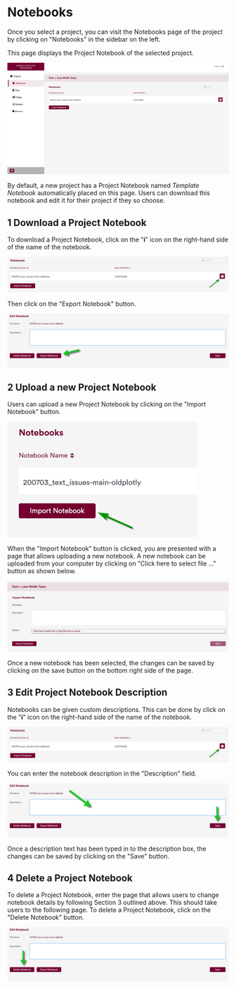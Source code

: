 # Notebooks

Once you select a project, you can visit the Notebooks page of the project by clicking on "Notebooks" in the sidebar
on the left.

This page displays the Project Notebook of the selected project.

![](/img/doc/05_notebooks_page.jpg)

By default, a new project has a Project Notebook named *Template Notebook* automatically placed on this page. Users can
download this notebook and edit it for their project if they so choose.

## **1 Download a Project Notebook** 

To download a Project Notebook, click on the "**i**" icon on the right-hand side of the name of the notebook.

![](/img/doc/22_change_notebook_details.jpg)

Then click on the "Export Notebook" button.

![](/img/doc/23_change_notebook_details_export_notebook.jpg)

## **2 Upload a new Project Notebook** 

Users can upload a new Project Notebook by clicking on the "Import Notebook" button.

![](/img/doc/19_import_notebook.jpg)

When the "Import Notebook" button is clicked, you are presented with a page that allows uploading a new notebook.
A new notebook can be uploaded from your computer by clicking on "Click here to select file ..." button as shown below.

![](/img/doc/20_import_notebook_interface.jpg)

Once a new notebook has been selected, the changes can be saved by clicking on the save button on the bottom right side of the page.

## **3 Edit Project Notebook Description** 

Notebooks can be given custom descriptions. This can be done by click on the "**i**" icon on the right-hand side of
the name of the notebook.

![](/img/doc/22_change_notebook_details.jpg)

You can enter the notebook description in the "Description" field.

![](/img/doc/23_change_notebook_details_interface_description.jpg)

Once a description text has been typed in to the description box, the changes can be saved by clicking on the "Save" button.

##  **4 Delete a Project Notebook** 

To delete a Project Notebook, enter the page that allows users to change notebook details by following Section 3
outlined above. This should take users to the following page.
To delete a Project Notebook, click on the "Delete Notebook" button.

![](/img/doc/23_change_notebook_details_interface_delete.jpg)